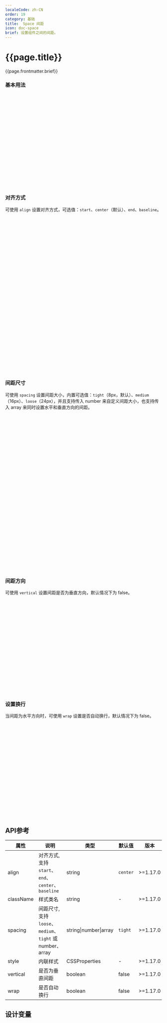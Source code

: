 ```yaml
---
localeCode: zh-CN
order: 19
category: 基础
title:  Space 间距
icon: doc-space
brief: 设置组件之间的间距。
---
```

<script setup>
import { useData } from 'vitepress';
import LiveCode from '../../../LiveCode.vue';
import DesignToken from '../../../DesignToken.vue';


const modules = import.meta.glob('./demo/*.vue', { query: '?raw', import: 'default', eager: true });
const { site, theme, page, frontmatter } = useData()
</script>
# {{page.title}}

{{page.frontmatter.brief}}

### 基本用法

<div style="width: 100%;height: 300px;">
<LiveCode :files="{'src/base.vue':modules['./demo/base.vue']}"/>
</div>

### 对齐方式

可使用 `align` 设置对齐方式，可选值：`start`、`center`（默认）、`end`、`baseline`。

<div style="width: 100%;height: 500px;">
<LiveCode :files="{'src/alignDemo.vue':modules['./demo/alignDemo.vue']}"/>
</div>

### 间距尺寸

可使用 `spacing` 设置间距大小，内置可选值：`tight`（8px，默认）、`medium`（16px）、`loose`（24px），并且支持传入 number 来自定义间距大小，也支持传入 array 来同时设置水平和垂直方向的间距。

<div style="width: 100%;height: 500px;">
<LiveCode :files="{'src/spacingDemo.vue':modules['./demo/spacingDemo.vue']}"/>
</div>

### 间距方向

可使用 `vertical` 设置间距是否为垂直方向，默认情况下为 false。

<div style="width: 100%;height: 300px;">
<LiveCode :files="{'src/verticalDemo.vue':modules['./demo/verticalDemo.vue']}"/>
</div>


### 设置换行

当间距为水平方向时，可使用 `wrap` 设置是否自动换行，默认情况下为 false。

<div style="width: 100%;height: 300px;">
<LiveCode :files="{'src/wrapDemo.vue':modules['./demo/wrapDemo.vue']}"/>
</div>

## API参考

|属性|说明|类型|默认值|版本|
|-|-|-|-|-|
|align|对齐方式, 支持 `start`、`end`、`center`、`baseline`|string|`center`|>=1.17.0|
|className|样式类名|string|-|>=1.17.0|
|spacing|间距尺寸, 支持 `loose`、`medium`、`tight` 或 number、array|string\|number\|array|`tight`|>=1.17.0|
|style|内联样式|CSSProperties|-|>=1.17.0|
|vertical|是否为垂直间距|boolean|false|>=1.17.0|
|wrap|是否自动换行|boolean|false|>=1.17.0|

## 设计变量
<DesignToken/>
